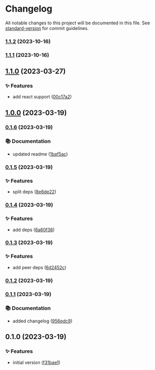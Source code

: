 # Changelog

All notable changes to this project will be documented in this file. See [standard-version](https://github.com/conventional-changelog/standard-version) for commit guidelines.

### [1.1.2](https://github.com/JobaerAhamed/eslint-config-secure-typescript/compare/v1.1.1...v1.1.2) (2023-10-16)

### [1.1.1](https://github.com/JobaerAhamed/eslint-config-secure-typescript/compare/v1.1.0...v1.1.1) (2023-10-16)


## [1.1.0](https://github.com/JobaerAhamed/eslint-config-secure-typescript/compare/v1.0.0...v1.1.0) (2023-03-27)


### ✨ Features

* add react support ([00c17a2](https://github.com/JobaerAhamed/eslint-config-secure-typescript/commit/00c17a27af28a559f02f09a2e03d98148a5a5766))

## [1.0.0](https://github.com/JobaerAhamed/eslint-config-secure-typescript/compare/v0.1.6...v1.0.0) (2023-03-19)

### [0.1.6](https://github.com/JobaerAhamed/eslint-config-secure-typescript/compare/v0.1.5...v0.1.6) (2023-03-19)


### 📚 Documentation

* updated readme ([1baf5ac](https://github.com/JobaerAhamed/eslint-config-secure-typescript/commit/1baf5aced7f66577353e8c51fbeb336b47e1aca1))

### [0.1.5](https://github.com/JobaerAhamed/eslint-config-secure-typescript/compare/v0.1.4...v0.1.5) (2023-03-19)


### ✨ Features

* split deps ([8e6de22](https://github.com/JobaerAhamed/eslint-config-secure-typescript/commit/8e6de22c4cce8e6ad648c202004d8083005d6346))

### [0.1.4](https://github.com/JobaerAhamed/eslint-config-secure-typescript/compare/v0.1.3...v0.1.4) (2023-03-19)


### ✨ Features

* add deps ([6a60f38](https://github.com/JobaerAhamed/eslint-config-secure-typescript/commit/6a60f388c390077dc9fa1be28b5747b664ce2021))

### [0.1.3](https://github.com/JobaerAhamed/eslint-config-secure-typescript/compare/v0.1.2...v0.1.3) (2023-03-19)


### ✨ Features

* add peer deps ([6d2452c](https://github.com/JobaerAhamed/eslint-config-secure-typescript/commit/6d2452c2ecf59d23b65c62e403e1cbfcce9585dd))

### [0.1.2](https://github.com/JobaerAhamed/eslint-config-secure-typescript/compare/v0.1.1...v0.1.2) (2023-03-19)

### [0.1.1](https://github.com/JobaerAhamed/eslint-config-secure-typescript/compare/v0.1.0...v0.1.1) (2023-03-19)


### 📚 Documentation

* added changelog ([956edc9](https://github.com/JobaerAhamed/eslint-config-secure-typescript/commit/956edc913bfba45ecf7ec517fda43e2a68ddb519))

## 0.1.0 (2023-03-19)


### ✨ Features

* initial version ([f31bae1](https://github.com/JobaerAhamed/eslint-config-secure-typescript/commit/f31bae1b9b75b582d61ebcda2eadeaaead02a9cf))
